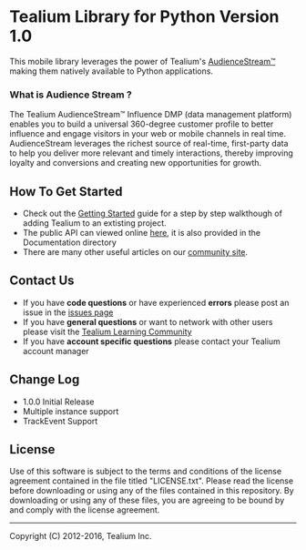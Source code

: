 # Tealium Library for Python Version 1.0

This mobile library leverages the power of Tealium's [AudienceStream™](http://tealium.com/products/audiencestream/) making them natively available to Python applications.

### What is Audience Stream ?

The Tealium AudienceStream™ Influence DMP (data management platform) enables you to build a universal 360-degree customer profile to better influence and engage visitors in your web or mobile channels in real time. AudienceStream leverages the richest source of real-time, first-party data to help you deliver more relevant and timely interactions, thereby improving loyalty and conversions and creating new opportunities for growth.

## How To Get Started

* Check out the [Getting Started](https://community.tealiumiq.com/t5/Mobile-Libraries/Mobile-140-Getting-Started-With-Python/ta-p/12496) guide for a step by step walkthough of adding Tealium to an extisting project.  
* The public API can viewed online [here](http://tealium.github.io/tealium-python/), it is also provided in the Documentation directory
* There are many other useful articles on our [community site](https://community.tealiumiq.com).

## Contact Us

* If you have **code questions** or have experienced **errors** please post an issue in the [issues page](../../issues)
* If you have **general questions** or want to network with other users please visit the [Tealium Learning Community](https://community.tealiumiq.com)
* If you have **account specific questions** please contact your Tealium account manager

## Change Log

- 1.0.0 Initial Release
- Multiple instance support
- TrackEvent Support


## License

Use of this software is subject to the terms and conditions of the license agreement contained in the file titled "LICENSE.txt".  Please read the license before downloading or using any of the files contained in this repository. By downloading or using any of these files, you are agreeing to be bound by and comply with the license agreement.


---
Copyright (C) 2012-2016, Tealium Inc.
